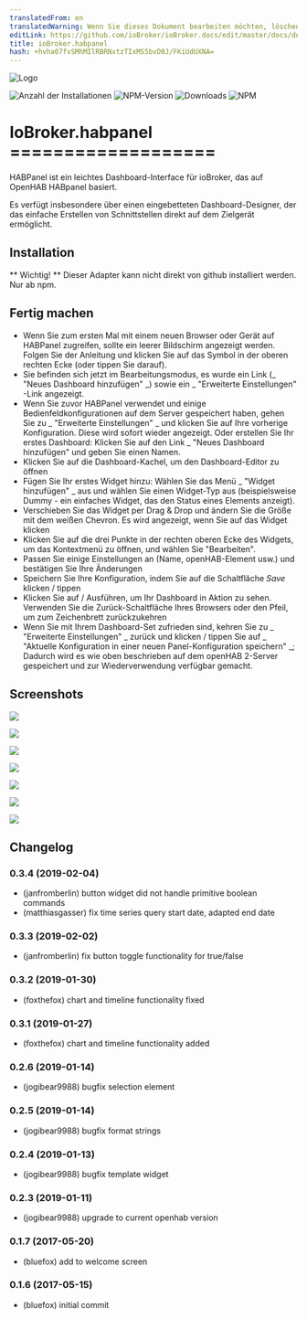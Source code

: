 ```yaml
---
translatedFrom: en
translatedWarning: Wenn Sie dieses Dokument bearbeiten möchten, löschen Sie bitte das Feld "translationsFrom". Andernfalls wird dieses Dokument automatisch erneut übersetzt
editLink: https://github.com/ioBroker/ioBroker.docs/edit/master/docs/de/adapterref/iobroker.habpanel/README.md
title: ioBroker.habpanel
hash: +hvha07fvSMhMIlRBRNxtzTIxMS5bvD0J/FKiUdUXNA=
---
```

![Logo](../../../en/adapterref/iobroker.habpanel/admin/habpanel.png)

![Anzahl der Installationen](http://iobroker.live/badges/habpanel-stable.svg)
![NPM-Version](http://img.shields.io/npm/v/iobroker.habpanel.svg)
![Downloads](https://img.shields.io/npm/dm/iobroker.habpanel.svg)
![NPM](https://nodei.co/npm/iobroker.habpanel.png?downloads=true)

# IoBroker.habpanel ===================
HABPanel ist ein leichtes Dashboard-Interface für ioBroker, das auf OpenHAB HABpanel basiert.

Es verfügt insbesondere über einen eingebetteten Dashboard-Designer, der das einfache Erstellen von Schnittstellen direkt auf dem Zielgerät ermöglicht.

## Installation
** Wichtig! ** Dieser Adapter kann nicht direkt von github installiert werden. Nur ab npm.

## Fertig machen
- Wenn Sie zum ersten Mal mit einem neuen Browser oder Gerät auf HABPanel zugreifen, sollte ein leerer Bildschirm angezeigt werden. Folgen Sie der Anleitung und klicken Sie auf das Symbol in der oberen rechten Ecke (oder tippen Sie darauf).
- Sie befinden sich jetzt im Bearbeitungsmodus, es wurde ein Link (_ "Neues Dashboard hinzufügen" _) sowie ein _ "Erweiterte Einstellungen" -Link angezeigt.
- Wenn Sie zuvor HABPanel verwendet und einige Bedienfeldkonfigurationen auf dem Server gespeichert haben, gehen Sie zu _ "Erweiterte Einstellungen" _ und klicken Sie auf Ihre vorherige Konfiguration. Diese wird sofort wieder angezeigt. Oder erstellen Sie Ihr erstes Dashboard: Klicken Sie auf den Link _ "Neues Dashboard hinzufügen" und geben Sie einen Namen.
- Klicken Sie auf die Dashboard-Kachel, um den Dashboard-Editor zu öffnen
- Fügen Sie Ihr erstes Widget hinzu: Wählen Sie das Menü _ "Widget hinzufügen" _ aus und wählen Sie einen Widget-Typ aus (beispielsweise Dummy - ein einfaches Widget, das den Status eines Elements anzeigt).
- Verschieben Sie das Widget per Drag & Drop und ändern Sie die Größe mit dem weißen Chevron. Es wird angezeigt, wenn Sie auf das Widget klicken
- Klicken Sie auf die drei Punkte in der rechten oberen Ecke des Widgets, um das Kontextmenü zu öffnen, und wählen Sie "Bearbeiten".
- Passen Sie einige Einstellungen an (Name, openHAB-Element usw.) und bestätigen Sie Ihre Änderungen
- Speichern Sie Ihre Konfiguration, indem Sie auf die Schaltfläche _Save_ klicken / tippen
- Klicken Sie auf / Ausführen, um Ihr Dashboard in Aktion zu sehen. Verwenden Sie die Zurück-Schaltfläche Ihres Browsers oder den Pfeil, um zum Zeichenbrett zurückzukehren
- Wenn Sie mit Ihrem Dashboard-Set zufrieden sind, kehren Sie zu _ "Erweiterte Einstellungen" _ zurück und klicken / tippen Sie auf _ "Aktuelle Konfiguration in einer neuen Panel-Konfiguration speichern" _; Dadurch wird es wie oben beschrieben auf dem openHAB 2-Server gespeichert und zur Wiederverwendung verfügbar gemacht.

## Screenshots
![](../../../en/adapterref/iobroker.habpanel/doc/images/habpanel_screenshot0.png)

![](../../../en/adapterref/iobroker.habpanel/doc/images/habpanel_screenshot1.png)

![](../../../en/adapterref/iobroker.habpanel/doc/images/habpanel_screenshot2.png)

![](../../../en/adapterref/iobroker.habpanel/doc/images/habpanel_screenshot3.png)

![](../../../en/adapterref/iobroker.habpanel/doc/images/habpanel_screenshot4.png)

![](../../../en/adapterref/iobroker.habpanel/doc/images/habpanel_screenshot5.png)

![](../../../en/adapterref/iobroker.habpanel/doc/images/habpanel_screenshot6.png)

## Changelog

### 0.3.4 (2019-02-04)
* (janfromberlin) button widget did not handle primitive boolean commands
* (matthiasgasser) fix time series query start date, adapted end date

### 0.3.3 (2019-02-02)
* (janfromberlin) fix button toggle functionality for true/false

### 0.3.2 (2019-01-30)
* (foxthefox) chart and timeline functionality fixed

### 0.3.1 (2019-01-27)
* (foxthefox) chart and timeline functionality added

### 0.2.6 (2019-01-14)
* (jogibear9988) bugfix selection element

### 0.2.5 (2019-01-14)
* (jogibear9988) bugfix format strings

### 0.2.4 (2019-01-13)
* (jogibear9988) bugfix template widget

### 0.2.3 (2019-01-11)
* (jogibear9988) upgrade to current openhab version

### 0.1.7 (2017-05-20)
* (bluefox) add to welcome screen

### 0.1.6 (2017-05-15)
* (bluefox) initial commit